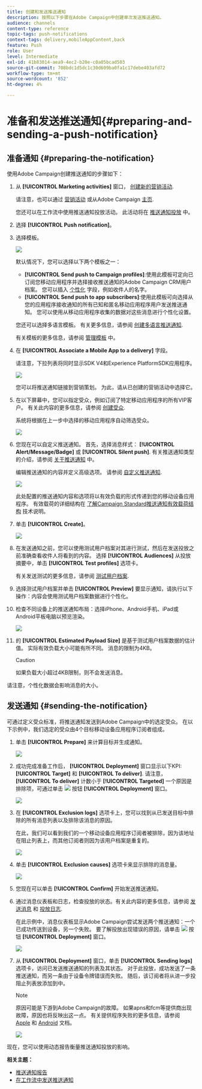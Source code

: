 ```yaml
---
title: 创建和发送推送通知
description: 按照以下步骤在Adobe Campaign中创建单次发送推送通知。
audience: channels
content-type: reference
topic-tags: push-notifications
context-tags: delivery,mobileAppContent,back
feature: Push
role: User
level: Intermediate
exl-id: 41b83014-aea9-4ec2-b20e-c0a05bcad503
source-git-commit: 708bdc1d5dc1c30d609ba0fa1c17debe403afd72
workflow-type: tm+mt
source-wordcount: '852'
ht-degree: 4%

---
```


# 准备和发送推送通知{#preparing-and-sending-a-push-notification}

## 准备通知 {#preparing-the-notification}

使用Adobe Campaign创建推送通知的步骤如下：

1. 从 **[!UICONTROL Marketing activities]** 窗口， [创建新的营销活动](../../start/using/marketing-activities.md#creating-a-marketing-activity).

   请注意，也可以通过 [营销活动](../../start/using/marketing-activities.md#creating-a-marketing-activity) 或从Adobe Campaign [主页](../../start/using/interface-description.md#home-page).

   您还可以在工作流中使用推送通知投放活动。 此活动将在 [推送通知投放](../../automating/using/push-notification-delivery.md) 中。

1. 选择 **[!UICONTROL Push notification]**。
1. 选择模板。

   ![](assets/push_notif_type.png)

   默认情况下，您可以选择以下两个模板之一：

   * **[!UICONTROL Send push to Campaign profiles]**:使用此模板可定向已订阅您移动应用程序并选择接收推送通知的Adobe Campaign CRM用户档案。 您可以插入 [个性化](../../designing/using/personalization.md#inserting-a-personalization-field) 字段，例如收件人的名字。
   * **[!UICONTROL Send push to app subscribers]**:使用此模板可向选择从您的应用程序接收通知的所有已知和匿名移动应用程序用户发送推送通知。 您可以使用从移动应用程序收集的数据对这些消息进行个性化设置。

   您还可以选择多语言模板。 有关更多信息，请参阅 [创建多语言推送通知](../../channels/using/creating-a-multilingual-push-notification.md).

   有关模板的更多信息，请参阅 [管理模板](../../start/using/marketing-activity-templates.md) 中。

1. 在 **[!UICONTROL Associate a Mobile App to a delivery]** 字段。

   请注意，下拉列表将同时显示SDK V4和Experience PlatformSDK应用程序。

   ![](assets/push_notif_properties.png)

   您可以将推送通知链接到营销策划。 为此，请从已创建的营销活动中选择它。

1. 在以下屏幕中，您可以指定受众，例如订阅了特定移动应用程序的所有VIP客户。 有关此内容的更多信息，请参阅 [创建受众](../../audiences/using/creating-audiences.md).

   系统将根据在上一步中选择的移动应用程序自动筛选受众。

   ![](assets/push_notif_audience.png)

1. 您现在可以自定义推送通知。 首先，选择消息样式： **[!UICONTROL Alert/Message/Badge]** 或 **[!UICONTROL Silent push]**. 有关推送通知类型的介绍，请参阅 [关于推送通知](../../channels/using/about-push-notifications.md) 中。

   编辑推送通知的内容并定义高级选项。 请参阅 [自定义推送通知](../../channels/using/customizing-a-push-notification.md).

   ![](assets/push_notif_content.png)

   此处配置的推送通知内容和选项将以有效负载的形式传递到您的移动设备应用程序。 有效载荷的详细结构在 [了解Campaign Standard推送通知有效载荷结构](../../administration/using/push-payload.md) 技术说明。

1. 单击 **[!UICONTROL Create]**。

   ![](assets/push_notif_content_2.png)

1. 在发送通知之前，您可以使用测试用户档案对其进行测试，然后在发送投放之前准确查看收件人将看到的内容。 选择 **[!UICONTROL Audiences]** 从投放摘要中，单击 **[!UICONTROL Test profiles]** 选项卡。

   有关发送测试的更多信息，请参阅 [测试用户档案](../../sending/using/sending-proofs.md).

1. 选择测试用户档案并单击 **[!UICONTROL Preview]** 要显示通知，请执行以下操作：内容会使用测试用户档案数据进行个性化。
1. 检查不同设备上的推送通知布局：选择iPhone、Android手机、iPad或Android平板电脑以预览渲染。

   ![](assets/push_notif_preview.png)

1. 的 **[!UICONTROL Estimated Payload Size]** 是基于测试用户档案数据的估计值。 实际有效负载大小可能有所不同。 消息的限制为4KB。

   >[!CAUTION]
   >
   >如果负载大小超过4KB限制，则不会发送消息。

请注意，个性化数据会影响消息的大小。

## 发送通知 {#sending-the-notification}

可通过定义受众标准，将推送通知发送到Adobe Campaign中的选定受众。 在以下示例中，我们选定的受众由4个目标移动设备应用程序订阅者组成。

1. 单击 **[!UICONTROL Prepare]** 来计算目标并生成通知。

   ![](assets/push_send_1.png)

1. 成功完成准备工作后， **[!UICONTROL Deployment]** 窗口显示以下KPI: **[!UICONTROL Target]** 和 **[!UICONTROL To deliver]**. 请注意， **[!UICONTROL To deliver]** 计数小于 **[!UICONTROL Targeted]** 一个原因是排除项，可通过单击 ![](assets/lp_link_properties.png) 按钮 **[!UICONTROL Deployment]** 窗口。

   ![](assets/push_send_2.png)

1. 在 **[!UICONTROL Exclusion logs]** 选项卡上，您可以找到从已发送目标中排除的所有消息列表以及排除该消息的原因。

   在此，我们可以看到我们的一个移动设备应用程序订阅者被排除，因为该地址在阻止列表上，而其他订阅者则因为该用户档案是重复的。

   ![](assets/push_send_5.png)

1. 单击 **[!UICONTROL Exclusion causes]** 选项卡来显示排除的消息量。

   ![](assets/push_send_7.png)

1. 您现在可以单击 **[!UICONTROL Confirm]** 开始发送推送通知。
1. 通过消息仪表板和日志，检查投放的状态。有关此内容的更多信息，请参阅 [发送消息](../../sending/using/confirming-the-send.md) 和 [投放日志](../../sending/using/monitoring-a-delivery.md#delivery-logs).

   在此示例中，消息仪表板显示Adobe Campaign尝试发送两个推送通知：一个已成功传送到设备，另一个失败。 要了解投放出现错误的原因，请单击 ![](assets/lp_link_properties.png) 按钮 **[!UICONTROL Deployment]** 窗口。

   ![](assets/push_send_4.png)

1. 从 **[!UICONTROL Deployment]** 窗口，单击 **[!UICONTROL Sending logs]** 选项卡，访问已发送推送通知的列表及其状态。 对于此投放，成功发送了一条推送通知，而另一条由于设备令牌错误而失败。 随后，该订阅者将从进一步投阻止列表放添加到中。

   >[!NOTE]
   >
   >原因可能是下游到Adobe Campaign的故障。 如果apns和fcm等提供商出现故障，原因也将反映出这一点。 有关提供程序失败的更多信息，请参阅 [Apple](https://developer.apple.com/library/content/documentation/NetworkingInternet/Conceptual/RemoteNotificationsPG/CommunicatingwithAPNs.html) 和 [Android](https://firebase.google.com/docs/cloud-messaging/http-server-ref) 文档。

   ![](assets/push_send_6.png)

现在，您可以使用动态报告衡量推送通知投放的影响。

**相关主题：**

* [推送通知报告](../../reporting/using/push-notification-report.md)
* [在工作流中发送推送通知](../../automating/using/push-notification-delivery.md)
